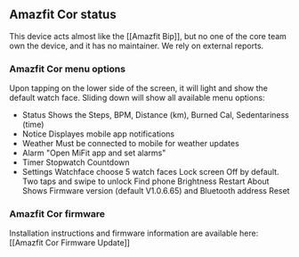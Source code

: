 ## Amazfit Cor status

This device acts almost like the [[Amazfit Bip]], but no one of the core team own the device, and it has no maintainer. We rely on external reports. 

### Amazfit Cor menu options
Upon tapping on the lower side of the screen, it will light and show the default watch face. Sliding down will show all available menu options:
* Status
        Shows the Steps, BPM, Distance (km), Burned Cal, Sedentariness (time)
* Notice
    Displayes mobile app notifications
* Weather
    Must be connected to mobile for weather updates
* Alarm
    "Open MiFit app and set alarms"
* Timer
    Stopwatch
    Countdown
* Settings
    Watchface
        choose 5 watch faces
    Lock screen
        Off by default. Two taps and swipe to unlock
    Find phone
    Brightness
    Restart
    About
        Shows Firmware version (default V1.0.6.65) and Bluetooth address
    Reset

### Amazfit Cor firmware
Installation instructions and firmware information are available here: [[Amazfit Cor Firmware Update]]
